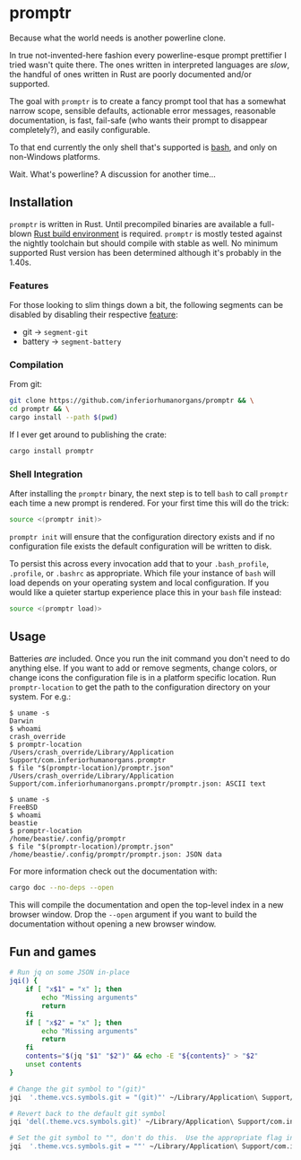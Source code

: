 # promptr

Because what the world needs is another powerline clone.

In true not-invented-here fashion every powerline-esque prompt prettifier I tried wasn't quite there.  The ones written in interpreted languages are *slow*, the handful of ones written in Rust are poorly documented and/or supported.

The goal with `promptr` is to create a fancy prompt tool that has a somewhat narrow scope, sensible defaults, actionable error messages, reasonable documentation, is fast, fail-safe (who wants their prompt to disappear completely?), and easily configurable.

To that end currently the only shell that's supported is [bash](https://www.gnu.org/software/bash/), and only on non-Windows platforms.

Wait.  What's powerline?  A discussion for another time…

## Installation

`promptr` is written in Rust.  Until precompiled binaries are available a full-blown [Rust build environment](https://rustup.rs/) is required.  `promptr` is mostly tested against the nightly toolchain but should compile with stable as well.  No minimum supported Rust version has been determined although it's probably in the 1.40s.

### Features

For those looking to slim things down a bit, the following segments can be disabled by disabling their respective [feature](https://doc.rust-lang.org/cargo/reference/features.html):

* git -> `segment-git`
* battery -> `segment-battery`

### Compilation

From git:

```sh
git clone https://github.com/inferiorhumanorgans/promptr && \
cd promptr && \
cargo install --path $(pwd)
```

If I ever get around to publishing the crate:

```sh
cargo install promptr
```

### Shell Integration

After installing the `promptr` binary, the next step is to tell `bash` to call `promptr` each time a new prompt is rendered.  For your first time this will do the trick:

```bash
source <(promptr init)>
```

`promptr init` will ensure that the configuration directory exists and if no configuration file exists the default configuration will be written to disk.

To persist this across every invocation add that to your `.bash_profile`, `.profile`, or `.bashrc` as appropriate.  Which file your instance of `bash` will load depends on your operating system and local configuration.  If you would like a quieter startup experience place this in your `bash` file instead:

```bash
source <(promptr load)>
```

## Usage

Batteries *are* included.  Once you run the init command you don't need to do anything else.  If you want to add or remove segments, change colors, or change icons the configuration file is in a platform specific location.  Run `promptr-location` to get the path to the configuration directory on your system.  For e.g.:

```
$ uname -s
Darwin
$ whoami
crash_override
$ promptr-location
/Users/crash_override/Library/Application Support/com.inferiorhumanorgans.promptr
$ file "$(promptr-location)/promptr.json"
/Users/crash_override/Library/Application Support/com.inferiorhumanorgans.promptr/promptr.json: ASCII text
```

```
$ uname -s
FreeBSD
$ whoami
beastie
$ promptr-location
/home/beastie/.config/promptr
$ file "$(promptr-location)/promptr.json"
/home/beastie/.config/promptr/promptr.json: JSON data
```

For more information check out the documentation with:

```sh
cargo doc --no-deps --open
```

This will compile the documentation and open the top-level index in a new browser window.  Drop the `--open` argument if you want to build the documentation without opening a new browser window.

## Fun and games

```sh
# Run jq on some JSON in-place
jqi() {
    if [ "x$1" = "x" ]; then
        echo "Missing arguments"
        return
    fi
    if [ "x$2" = "x" ]; then
        echo "Missing arguments"
        return
    fi
    contents="$(jq "$1" "$2")" && echo -E "${contents}" > "$2"
    unset contents
}

# Change the git symbol to "(git)"
jqi  '.theme.vcs.symbols.git = "(git)"' ~/Library/Application\ Support/com.inferiorhumanorgans.promptr/promptr.json

# Revert back to the default git symbol
jqi 'del(.theme.vcs.symbols.git)' ~/Library/Application\ Support/com.inferiorhumanorgans.promptr/promptr.json

# Set the git symbol to "", don't do this.  Use the appropriate flag instead
jqi  '.theme.vcs.symbols.git = ""' ~/Library/Application\ Support/com.inferiorhumanorgans.promptr/promptr.json
```
